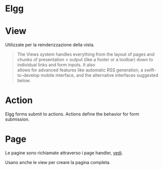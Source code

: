 # Elgg


# View

Utilizzate per la reinderizzazione della vista.

> The Views system handles everything from the layout of pages and chunks of presentation > output (like a footer or a toolbar) down to individual links and form inputs. It also  
> allows for advanced features like automatic RSS generation, a swift-to-develop mobile 
> interface, and the alternative interfaces suggested below.

# Action

Elgg forms submit to actions. Actions define the behavior for form submission.


# Page

Le pagine sono richiamate attraverso i page handler, [vedi](http://learn.elgg.org/en/1.10/guides/pagehandler.html).

Usano anche le view per creare la pagina completa. 
